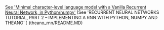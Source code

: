 [See 'Minimal character-level language model with a Vanilla Recurrent Neural Network, in Python/numpy'](character_rnn/README.MD)
[See 'RECURRENT NEURAL NETWORKS TUTORIAL, PART 2 – IMPLEMENTING A RNN WITH PYTHON, NUMPY AND THEANO' ] (theano_rnn/README.MD) 
